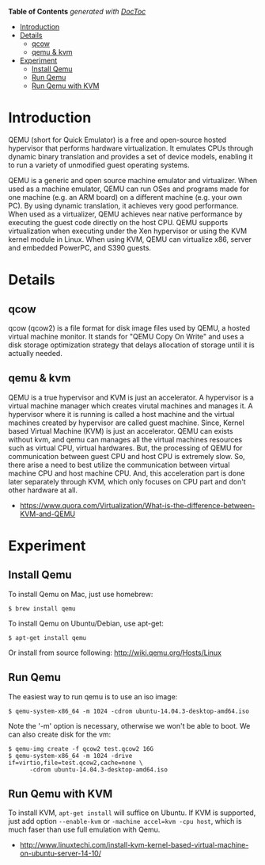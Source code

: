 <!-- START doctoc generated TOC please keep comment here to allow auto update -->
<!-- DON'T EDIT THIS SECTION, INSTEAD RE-RUN doctoc TO UPDATE -->
**Table of Contents**  *generated with [DocToc](https://github.com/thlorenz/doctoc)*

- [Introduction](#introduction)
- [Details](#details)
  - [qcow](#qcow)
  - [qemu & kvm](#qemu--kvm)
- [Experiment](#experiment)
  - [Install Qemu](#install-qemu)
  - [Run Qemu](#run-qemu)
  - [Run Qemu with KVM](#run-qemu-with-kvm)

<!-- END doctoc generated TOC please keep comment here to allow auto update -->

# Introduction

QEMU (short for Quick Emulator) is a free and open-source hosted hypervisor that performs hardware
virtualization. It emulates CPUs through dynamic binary translation and provides a set of
device models, enabling it to run a variety of unmodified guest operating systems.

QEMU is a generic and open source machine emulator and virtualizer. When used as a machine emulator,
QEMU can run OSes and programs made for one machine (e.g. an ARM board) on a different machine (e.g.
your own PC). By using dynamic translation, it achieves very good performance. When used as a
virtualizer, QEMU achieves near native performance by executing the guest code directly on the host
CPU. QEMU supports virtualization when executing under the Xen hypervisor or using the KVM kernel
module in Linux. When using KVM, QEMU can virtualize x86, server and embedded PowerPC, and S390 guests.

# Details

## qcow

qcow (qcow2) is a file format for disk image files used by QEMU, a hosted virtual machine monitor. It
stands for "QEMU Copy On Write" and uses a disk storage optimization strategy that delays allocation
of storage until it is actually needed.

## qemu & kvm

QEMU is a true hypervisor and KVM is just an accelerator. A hypervisor is a virtual machine manager
which creates virutal machines and manages it. A hypervisor where it is running is called a host
machine and the virtual machines created by hypervisor are called guest machine. Since, Kernel based
Virtual Machine (KVM) is just an accelerator. QEMU can exists without kvm, and qemu can manages all
the virtual machines resources such as virtual CPU, virtual hardwares. But, the processing of QEMU
for communication between guest CPU and host CPU is extremely slow. So, there arise a need to best
utilize the communication between virtual machine CPU and host machine CPU. And, this acceleration
part is done later separately through KVM, which only focuses on CPU part and don't other hardware
at all.

- https://www.quora.com/Virtualization/What-is-the-difference-between-KVM-and-QEMU

# Experiment

## Install Qemu

To install Qemu on Mac, just use homebrew:

```
$ brew install qemu
```

To install Qemu on Ubuntu/Debian, use apt-get:

```
$ apt-get install qemu
```

Or install from source following: http://wiki.qemu.org/Hosts/Linux

## Run Qemu

The easiest way to run qemu is to use an iso image:

```
$ qemu-system-x86_64 -m 1024 -cdrom ubuntu-14.04.3-desktop-amd64.iso
```

Note the '-m' option is necessary, otherwise we won't be able to boot. We can also create disk for
the vm:

```
$ qemu-img create -f qcow2 test.qcow2 16G
$ qemu-system-x86_64 -m 1024 -drive if=virtio,file=test.qcow2,cache=none \
      -cdrom ubuntu-14.04.3-desktop-amd64.iso
```

## Run Qemu with KVM

To install KVM, `apt-get install` will suffice on Ubuntu. If KVM is supported, just add option
`--enable-kvm` or `-machine accel=kvm -cpu host`, which is much faser than use full emulation
with Qemu.

- http://www.linuxtechi.com/install-kvm-kernel-based-virtual-machine-on-ubuntu-server-14-10/
